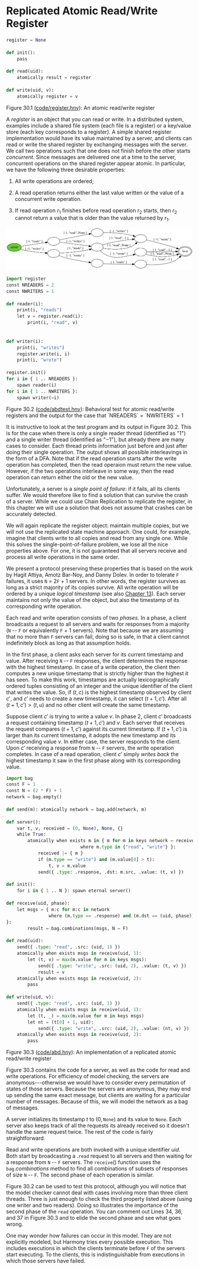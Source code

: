 
# Replicated Atomic Read/Write Register 

```python title="register.hny"
register = None

def init():
    pass

def read(uid):
    atomically result = register

def write(uid, v):
    atomically register = v
```

<figcaption>Figure 30.1 (<a href=https://harmony.cs.cornell.edu/code/register.hny>code/register.hny</a>): 
An atomic read/write register </figcaption>

A *register* is an object that you can read or write. In a distributed
system, examples include a shared file system (each file is a register)
or a key/value store (each key corresponds to a register). A simple
shared register implementation would have its value maintained by a
server, and clients can read or write the shared register by exchanging
messages with the server. We call two operations such that one does not
finish before the other starts *concurrent*. Since messages are
delivered one at a time to the server, concurrent operations on the
shared register appear atomic. In particular, we have the following
three desirable properties:

1.  All write operations are ordered;

2.  A read operation returns either the last value written or the value
    of a concurrent write operation.

3.  If read operation $r_1$ finishes before read operation $r_2$ starts,
    then $r_2$ cannot return a value that is older than the value
    returned by $r_1$.


![](figures/abdtest.png)

```python title="abdtest.hny"
import register
const NREADERS = 2
const NWRITERS = 1

def reader(i):
    print(i, "reads")
    let v = register.read(i):
        print(i, "read", v)
 

def writer(i):
    print(i, "writes")
    register.write(i, i)
    print(i, "wrote")
        
register.init()
for i in { 1 .. NREADERS }:
    spawn reader(i)
for i in { 1 .. NWRITERS }:
    spawn writer(–i)
```

<figcaption>Figure 30.2 (<a href=https://harmony.cs.cornell.edu/code/abdtest.hny>code/abdtest.hny</a>): 
Behavioral test for atomic read/write registers and the output for the
case that `NREADERS` = `NWRITERS` = 1 </figcaption>

It is instructive to look at the test program and its output in
Figure 30.2. This is for the case when there is only a single reader
thread (identified as "1") and a single writer thread (identified as
"$-1$"), but already there are many cases to consider. Each thread
prints information just before and just after doing their single
operation. The output shows all possible interleavings in the form of a
DFA. Note that if the read operation starts after the write operation
has completed, then the read operaion must return the new value.
However, if the two operations interleave in some way, then the read
operation can return either the old or the new value.

Unfortunately, a server is a *single point of failure*: if it fails, all
its clients suffer. We would therefore like to find a solution that can
survive the crash of a server. While we could use Chain Replication to
replicate the register, in this chapter we will use a solution that does
not assume that crashes can be accurately detected.

We will again replicate the register object: maintain multiple copies,
but we will not use the replicated state machine approach. One could,
for example, imagine that clients write to all copies and read from any
single one. While this solves the single-point-of-failure problem, we
lose all the nice properties above. For one, it is not guaranteed that
all servers receive and process all write operations in the same order.

We present a protocol preserving these properties that is based on the
work by Hagit Attiya, Amotz Bar-Noy, and Danny Dolev. In order
to tolerate `F` failures, it uses `N` = 2`F` + 1 servers. In other
words, the register survives as long as a strict majority of its copies
survive. All write operation will be ordered by a unique *logical
timestamp* (see also [Chapter 13](testing.md)). Each server maintains not only the
value of the object, but also the timestamp of its corresponding write
operation.

Each read and write operation consists of two *phases*. In a phase, a
client broadcasts a request to all servers and waits for responses from
a majority (`N` -- `F` or equivalently `F` + 1 servers). Note that
because we are assuming that no more than `F` servers can fail, doing so
is safe, in that a client cannot indefinitely block as long as that
assumption holds.

In the first phase, a client asks each server for its current timestamp
and value. After receiving `N` -- `F` responses, the client determines
the response with the highest timestamp. In case of a write operation,
the client then computes a new unique timestamp that is strictly higher
than the highest it has seen. To make this work, timestamps are actually
lexicographically ordered tuples consisting of an integer and the unique
identifier of the client that writes the value. So, if $(t, c)$ is the
highest timestamp observed by client $c'$, and $c'$ needs to create a
new timestamp, it can select $(t + 1, c')$. After all
$(t + 1, c') > (t, u)$ and no other client will create the same
timestamp.

Suppose client $c'$ is trying to write a value *v*. In phase 2, client
$c'$ broadcasts a request containing timestamp $(t+1, c')$ and *v*. Each
server that receives the request compares $(t+1, c')$ against its
current timestamp. If $(t+1, c')$ is larger than its current timestamp,
it adopts the new timestamp and its corresponding value *v*. In either
case, the server responds to the client. Upon $c'$ receiving a response
from `N` -- `F` servers, the write operation completes. In case of a
read operation, client $c'$ simply *writes back* the highest timestamp
it saw in the first phase along with its corresponding value.


```python title="abd.hny"
import bag
const F = 1
const N = (2 * F) + 1
network = bag.empty()

def send(m): atomically network = bag.add(network, m)

def server():
    var t, v, received = (0, None), None, {}
    while True:
        atomically when exists m in { m for m in keys network – received
                            where m.type in {"read", "write"} }:
            received |= { m }
            if (m.type == "write") and (m.value[0] > t):
                t, v = m.value
            send({ .type: .response, .dst: m.src, .value: (t, v) })

def init():
    for i in { 1 .. N }: spawn eternal server()

def receive(uid, phase):
    let msgs = { m:c for m:c in network
                where (m.type == .response) and (m.dst == (uid, phase))
}:
        result = bag.combinations(msgs, N – F)

def read(uid):
    send({ .type: "read", .src: (uid, 1) })
    atomically when exists msgs in receive(uid, 1):
        let (t, v) = max(m.value for m in keys msgs):
            send({ .type: "write", .src: (uid, 2), .value: (t, v) })
            result = v
    atomically when exists msgs in receive(uid, 2):
        pass

def write(uid, v):
    send({ .type: "read", .src: (uid, 1) })
    atomically when exists msgs in receive(uid, 1):
        let (t, _) = max(m.value for m in keys msgs)
        let nt = (t[0] + 1, uid):
            send({ .type: "write", .src: (uid, 2), .value: (nt, v) })
    atomically when exists msgs in receive(uid, 2):
        pass
```

<figcaption>Figure 30.3 (<a href=https://harmony.cs.cornell.edu/code/abd.hny>code/abd.hny</a>): 
An implementation of a replicated atomic read/write register
</figcaption>

Figure 30.3 contains the code for a server, as well as the code for read
and write operations. For efficiency of model checking, the servers are
anonymous---otherwise we would have to consider every permutation of
states of those servers. Because the servers are anonymous, they may end
up sending the same exact message, but clients are waiting for a
particular number of messages. Because of this, we will model the
network as a bag of messages.

A server initializes its timestamp *t* to $(0, \mathtt{None})$ and its
value to `None`. Each server also keeps track of all the requests its
already received so it doesn't handle the same request twice. The rest
of the code is fairly straightforward.

Read and write operations are both invoked with a unique identifier
*uid*. Both start by broadcasting a .`read` request to all servers and
then waiting for a response from `N` -- `F` servers. The `receive`()
function uses the `bag`.*combinations* method to find all combinations
of subsets of responses of size `N` -- `F`. The second phase of each
operation is similar.

Figure 30.2 can be used to test this protocol, although you will
notice that the model checker cannot deal with cases involving more than
three client threads. Three is just enough to check the third property
listed above (using one writer and two readers). Doing so illustrates
the importance of the second phase of the `read` operation. You can
comment out Lines 34, 36, and 37 in Figure 30.3 and to elide the second
phase and see what goes wrong.

One may wonder how failures can occur in this model. They are not
explicitly modeled, but Harmony tries every possible execution. This
includes executions in which the clients terminate before `F` of the
servers start executing. To the clients, this is indistinguishable from
executions in which those servers have failed.
